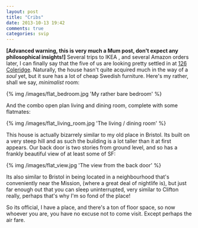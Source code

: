 ```yaml
---
layout: post
title: "Cribs"
date: 2013-10-13 19:42
comments: true
categories: svip
---
```


**[Advanced warning, this is very much a Mum post, don't expect any philosophical insights!]** Several trips to IKEA , and several Amazon orders later, I can finally say that the five of us are looking pretty settled in at [126 Coleridge](https://www.google.com/maps/preview#!q=126+Coleridge+St%2C+San+Francisco%2C+CA&data=!1m4!1m3!1d58161!2d-122.4164918!3d37.7547326!4m15!2m14!1m13!1s0x808f7e43379579e3%3A0x6ddd50221c13bf4f!3m8!1m3!1d116318!2d-122.4376!3d37.7577!3m2!1i1296!2i885!4f13.1!4m2!3d37.743874!4d-122.419925). Naturally, the house hasn't quite acquired much in the way of a *soul* yet, but it sure has a lot of cheap Swedish furniture. Here's my rather, shall we say, *minimalist* room:

{% img /images/flat_bedroom.jpg 'My rather bare bedroom' %}

<!-- more -->

And the combo open plan living and dining room, complete with some flatmates:

{% img /images/flat_living_room.jpg 'The living / dining room' %}

This house is actually bizarrely similar to my old place in Bristol. Its built on a very steep hill and as such the building is a lot taller than it at first appears. Our back door is two stories from ground level, and so has a frankly beautiful view of at least some of SF:

{% img /images/flat_view.jpg 'The view from the back door' %}

Its also similar to Bristol in being located in a neighbourhood that's conveniently near the Mission, (where a great deal of nightlife is), but just far enough out that you can sleep uninterrupted, very similar to Clifton really, perhaps that's why I'm so fond of the place!

So its official, I have a place, and there's a ton of floor space, so now whoever you are, you have no excuse not to come visit. Except perhaps the air fare.